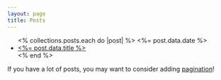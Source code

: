 ```yaml
---
layout: page
title: Posts
---
```


<ul>
  <% collections.posts.each do |post| %>
    <%= post.data.date %>
    <li>
      <a href="<%= post.relative_url %>"><%= post.data.title %></a>
    </li>
  <% end %>
</ul>

If you have a lot of posts, you may want to consider adding [pagination](https://www.bridgetownrb.com/docs/content/pagination)!

